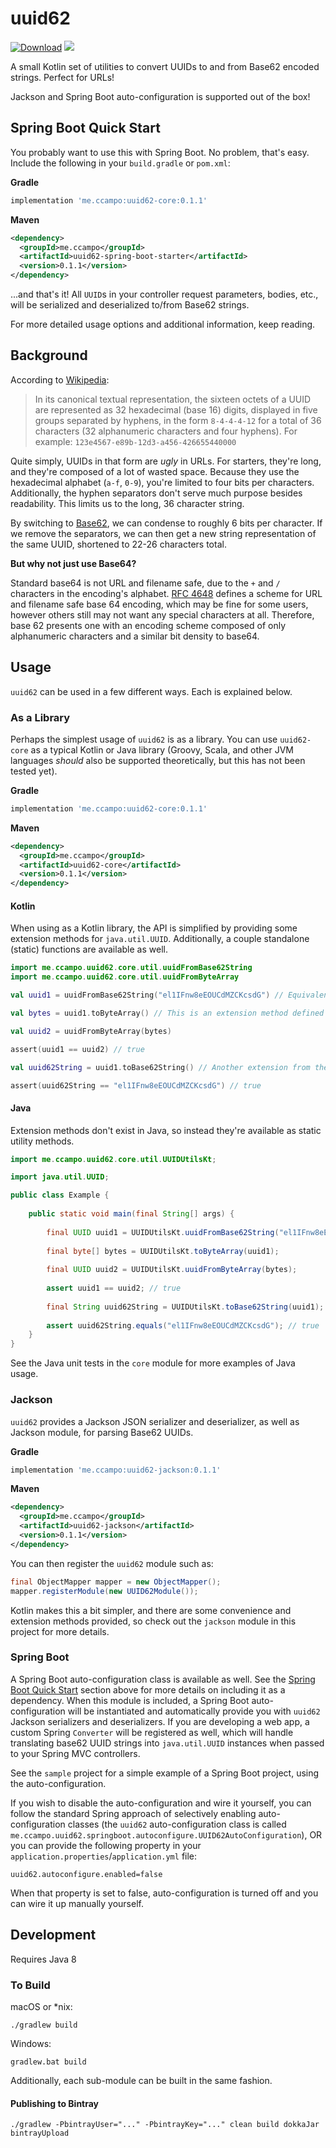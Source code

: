 # uuid62

[![Download](https://api.bintray.com/packages/ccampo133/public/uuid62/images/download.svg)](https://bintray.com/ccampo133/public/uuid62/_latestVersion)
[![](https://github.com/ccampo133/uuid62/workflows/Build%20master/badge.svg)](https://github.com/{owner}/{repo}/actions) 

A small Kotlin set of utilities to convert UUIDs to and from Base62 encoded strings. Perfect for URLs!

Jackson and Spring Boot auto-configuration is supported out of the box!

## Spring Boot Quick Start

You probably want to use this with Spring Boot. No problem, that's easy. Include the following in your `build.gradle` 
or `pom.xml`:

**Gradle**

```groovy
implementation 'me.ccampo:uuid62-core:0.1.1'
```

**Maven**

```xml
<dependency>
  <groupId>me.ccampo</groupId>
  <artifactId>uuid62-spring-boot-starter</artifactId>
  <version>0.1.1</version>
</dependency>
```

...and that's it! All `UUID`s in your controller request parameters, bodies, etc., will be serialized and deserialized 
to/from Base62 strings.

For more detailed usage options and additional information, keep reading.

## Background

According to [Wikipedia](https://en.wikipedia.org/wiki/Universally_unique_identifier#Format):

> In its canonical textual representation, the sixteen octets of a UUID are represented as 32 hexadecimal (base 16) 
digits, displayed in five groups separated by hyphens, in the form `8-4-4-4-12` for a total of 36 characters (32 
alphanumeric characters and four hyphens). For example: `123e4567-e89b-12d3-a456-426655440000`

Quite simply, UUIDs in that form are _ugly_ in URLs. For starters, they're long, and they're composed of a lot of wasted
space. Because they use the hexadecimal alphabet (`a-f`, `0-9`), you're limited to four bits per characters. 
Additionally, the hyphen separators don't serve much purpose besides readability. This limits us to the long, 36
character string.

By switching to [Base62](https://www.wikidata.org/wiki/Q809817), we can condense to roughly 6 bits per character. If we
remove the separators, we can then get a new string representation of the same UUID, shortened to 22-26 characters 
total.

**But why not just use Base64?**

Standard base64 is not URL and filename safe, due to the `+` and `/` characters in the encoding's alphabet. 
[RFC 4648](https://tools.ietf.org/html/rfc4648#section-5) defines a scheme for URL and filename safe base 64 encoding,
which may be fine for some users, however others still may not want any special characters at all. Therefore, base 62 
presents one with an encoding scheme composed of only alphanumeric characters and a similar bit density to base64.

## Usage

`uuid62` can be used in a few different ways. Each is explained below.

### As a Library

Perhaps the simplest usage of `uuid62` is as a library. You can use `uuid62-core` as a typical Kotlin or Java library 
(Groovy, Scala, and other JVM languages _should_ also be supported theoretically, but this has not been tested yet).

**Gradle**

```groovy
implementation 'me.ccampo:uuid62-core:0.1.1'
```

**Maven**

```xml
<dependency>
  <groupId>me.ccampo</groupId>
  <artifactId>uuid62-core</artifactId>
  <version>0.1.1</version>
</dependency>
```

#### Kotlin
When using as a Kotlin library, the API is simplified by providing some extension methods for `java.util.UUID`. 
Additionally, a couple standalone (static) functions are available as well.

```kotlin
import me.ccampo.uuid62.core.util.uuidFromBase62String
import me.ccampo.uuid62.core.util.uuidFromByteArray

val uuid1 = uuidFromBase62String("el1IFnw8eEOUCdMZCKcsdG") // Equivalent to beac91e2-8479-4f38-94d0-3199a0706c67

val bytes = uuid1.toByteArray() // This is an extension method defined in me.ccampo.uuid62.core.util

val uuid2 = uuidFromByteArray(bytes)

assert(uuid1 == uuid2) // true

val uuid62String = uuid1.toBase62String() // Another extension from the same package

assert(uuid62String == "el1IFnw8eEOUCdMZCKcsdG") // true
```

#### Java

Extension methods don't exist in Java, so instead they're available as static utility methods.

```java
import me.ccampo.uuid62.core.util.UUIDUtilsKt;

import java.util.UUID;

public class Example {
    
    public static void main(final String[] args) {
        
        final UUID uuid1 = UUIDUtilsKt.uuidFromBase62String("el1IFnw8eEOUCdMZCKcsdG");
        
        final byte[] bytes = UUIDUtilsKt.toByteArray(uuid1);
        
        final UUID uuid2 = UUIDUtilsKt.uuidFromByteArray(bytes);
        
        assert uuid1 == uuid2; // true
        
        final String uuid62String = UUIDUtilsKt.toBase62String(uuid1);
        
        assert uuid62String.equals("el1IFnw8eEOUCdMZCKcsdG"); // true
    }
}
```

See the Java unit tests in the `core` module for more examples of Java usage.

### Jackson

`uuid62` provides a Jackson JSON serializer and deserializer, as well as Jackson module, for parsing Base62 UUIDs.

**Gradle**

```groovy
implementation 'me.ccampo:uuid62-jackson:0.1.1'
```

**Maven**

```xml
<dependency>
  <groupId>me.ccampo</groupId>
  <artifactId>uuid62-jackson</artifactId>
  <version>0.1.1</version>
</dependency>
```

You can then register the `uuid62` module such as:

```java
final ObjectMapper mapper = new ObjectMapper();
mapper.registerModule(new UUID62Module());
```

Kotlin makes this a bit simpler, and there are some convenience and extension methods provided, so check out the 
`jackson` module in this project for more details.


### Spring Boot

A Spring Boot auto-configuration class is available as well. See the [Spring Boot Quick Start](#spring-boot-quick-start)
section above for more details on including it as a dependency. When this module is included, a Spring Boot 
auto-configuration will be instantiated and automatically provide you with `uuid62` Jackson serializers and 
deserializers. If you are developing a web app, a custom Spring `Converter` will be registered as well, which will
handle translating base62 UUID strings into `java.util.UUID` instances when passed to your Spring MVC controllers.

See the `sample` project for a simple example of a Spring Boot project, using the auto-configuration.

If you wish to disable the auto-configuration and wire it yourself, you can follow the standard Spring approach of
selectively enabling auto-configuration classes (the `uuid62` auto-configuration class is called 
`me.ccampo.uuid62.springboot.autoconfigure.UUID62AutoConfiguration`), OR you can provide the following property in your
`application.properties`/`application.yml` file:

    uuid62.autoconfigure.enabled=false

When that property is set to false, auto-configuration is turned off and you can wire it up manually yourself.

## Development

Requires Java 8

### To Build

macOS or *nix:

    ./gradlew build

Windows:    

    gradlew.bat build
    
Additionally, each sub-module can be built in the same fashion.

#### Publishing to Bintray

    ./gradlew -PbintrayUser="..." -PbintrayKey="..." clean build dokkaJar bintrayUpload

